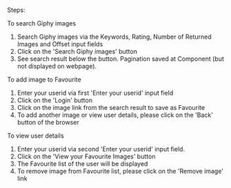 Steps:

To search Giphy images
1. Search Giphy images via the Keywords, Rating, Number of Returned Images and Offset input fields
2. Click on the 'Search Giphy images' button
3. See search result below the button. Pagination saved at Component (but not displayed on webpage).

To add image to Favourite
1. Enter your userid via first 'Enter your userid' input field
2. Click on the 'Login' button
3. Click on the image link from the search result to save as Favourite
4. To add another image or view user details, please click on the 'Back' button of the browser

To view user details
1. Enter your userid via second 'Enter your userid' input field.
2. Click on the 'View your Favourite Images' button
3. The Favourite list of the user will be displayed
4. To remove image from Favourite list, please click on the 'Remove image' link









